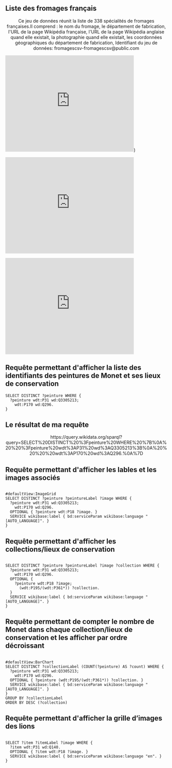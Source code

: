 
## Liste des fromages français
<p align="center">Ce jeu de données réunit la liste de 338 spécialités de fromages françaises.Il comprend : le nom du fromage, le département de fabrication, l'URL de la page Wikipédia française, l'URL de la page Wikipédia anglaise quand elle existait, la photographie quand elle existait, les coordonnées géographiques du département de fabrication, Identifiant du jeu de données: fromagescsv-fromagescsv@public.com</p>

<p align="LEFT"><iframe frameborder="0" width="400" height="300" src="https://data.opendatasoft.com/map/embed/filtre_en_polygone/?&static=false&scrollWheelZoom=false"></iframe>)</p>
<p align="LEFT"><iframe src="https://data.opendatasoft.com/chart/embed/camembert0/?&static=false&datasetcard=false" width="400" height="300" frameborder="0"></iframe></p>
<p align="LEFT"><iframe src="https://data.opendatasoft.com/chart/embed/radar/?&static=false&datasetcard=false" width="400" height="300" frameborder="0"></iframe></p>


## Requête permettant d'afficher la liste des identifiants des peintures de Monet et ses lieux de conservation
```sparql
SELECT DISTINCT ?peinture WHERE {
  ?peinture wdt:P31 wd:Q3305213;
    wdt:P170 wd:Q296.
}
```

## Le résultat de ma requête
<p align="center">https://query.wikidata.org/sparql?query=SELECT%20DISTINCT%20%3Fpeinture%20WHERE%20%7B%0A%20%20%3Fpeinture%20wdt%3AP31%20wd%3AQ3305213%3B%0A%20%20%20%20wdt%3AP170%20wd%3AQ296.%0A%7D</p>


## Requête permettant d'afficher les lables et les images associés

```sparql

#defaultView:ImageGrid
SELECT DISTINCT ?peinture ?peintureLabel ?image WHERE {
  ?peinture wdt:P31 wd:Q3305213;
    wdt:P170 wd:Q296.
  OPTIONAL { ?peinture wdt:P18 ?image. }
  SERVICE wikibase:label { bd:serviceParam wikibase:language "[AUTO_LANGUAGE]". }
}

```

## Requête permettant d'afficher les collections/lieux de conservation

```sparql

SELECT DISTINCT ?peinture ?peintureLabel ?image ?collection WHERE {
  ?peinture wdt:P31 wd:Q3305213;
    wdt:P170 wd:Q296.
  OPTIONAL {
    ?peinture wdt:P18 ?image;
      (wdt:P195/(wdt:P361*)) ?collection.
  }
  SERVICE wikibase:label { bd:serviceParam wikibase:language "[AUTO_LANGUAGE]". }
}

```

## Requête permettant de compter le nombre de Monet dans chaque collection/lieux de conservation et les afficher par ordre décroissant 

```sparql

#defaultView:BarChart
SELECT DISTINCT ?collectionLabel (COUNT(?peinture) AS ?count) WHERE {
  ?peinture wdt:P31 wd:Q3305213;
    wdt:P170 wd:Q296.
  OPTIONAL { ?peinture (wdt:P195/(wdt:P361*)) ?collection. }
  SERVICE wikibase:label { bd:serviceParam wikibase:language "[AUTO_LANGUAGE]". }
}
GROUP BY ?collectionLabel
ORDER BY DESC (?collection)

```

## Requête permettant d'afficher la grille d’images des lions

```sparql

SELECT ?item ?itemLabel ?image WHERE {
  ?item wdt:P31 wd:Q140.
  OPTIONAL { ?item wdt:P18 ?image. }
  SERVICE wikibase:label { bd:serviceParam wikibase:language "en". }
}

```
